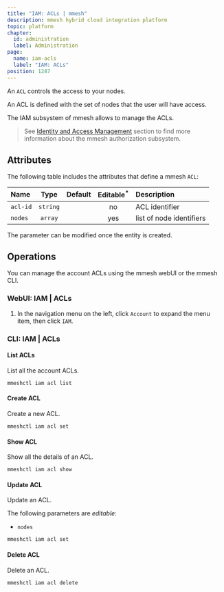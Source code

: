 ```yaml
---
title: "IAM: ACLs | mmesh"
description: mmesh hybrid cloud integration platform
topic: platform
chapter:
  id: administration
  label: Administration
page:
  name: iam-acls
  label: "IAM: ACLs"
position: 1287
---
```


An `ACL` controls the access to your nodes.

An ACL is defined with the set of nodes that the user will have access.

The IAM subsystem of mmesh allows to manage the ACLs.

> See [Identity and Access Management](/docs/platform/iam/authorization#access-control-lists-acls) section to find more information about the mmesh authorization subsystem.

## Attributes

The following table includes the attributes that define a mmesh `ACL`:

| Name     | Type     | Default | Editable<sup>*</sup> | Description |
| :------- | :------: | :-----: | :------------------: | :---------- |
| `acl-id` | `string` |         | no  | ACL identifier |
| `nodes`  | `array`  |         | yes | list of node identifiers |

<table-note>
The parameter can be modified once the entity is created.
</table-note>

## Operations

You can manage the account ACLs using the mmesh webUI or the mmesh CLI.

### WebUI: IAM | ACLs

1. In the navigation menu on the left, click `Account` to expand the menu item, then click `IAM`.

### CLI: IAM | ACLs

#### List ACLs

List all the account ACLs.

```shell
mmeshctl iam acl list
```

#### Create ACL

Create a new ACL.

```shell
mmeshctl iam acl set
```

#### Show ACL

Show all the details of an ACL.

```shell
mmeshctl iam acl show
```

#### Update ACL

Update an ACL.

The following parameters are *editable*:

- `nodes`

```shell
mmeshctl iam acl set
```

#### Delete ACL

Delete an ACL.

```shell
mmeshctl iam acl delete
```
